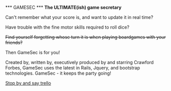 *** GAMESEC ***
**The ULTIMATE(ish) game secretary**

Can't remember what your score is, and want to update it in real time?

Have trouble with the fine motor skills required to roll dice?

~~Find yourself forgetting whose turn it is when playing boardgames with your friends?~~

Then GameSec is for you!

Created by, written by, executively produced by and starring Crawford Forbes, GameSec uses the latest in Rails, Jquery, and bootstrap technologies.  GameSec - it keeps the party going!


[Stop by and say trello](https://trello.com/b/j4L98lq3/gamesec-future)

